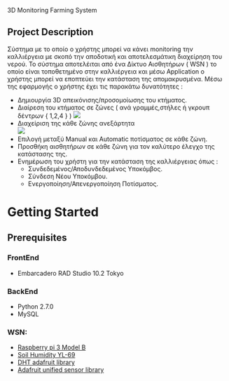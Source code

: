 3D Monitoring Farming System


## Project Description

Σύστημα με το οποίο ο χρήστης μπορεί να κάνει monitoring την καλλιέργεια με σκοπό την αποδοτική και αποτελεσμάτικη διαχείρηση του νερού. Το σύστημα αποτελέιται από ένα Δίκτυο Αισθητήρων ( WSN ) το οποίο είναι τοποθετημένο στην καλλιέργεια και μέσω Application ο χρήστης μπορεί να εποπτεύει την κατάσταση της απομακρυσμένα. 
Μέσω της εφαρμογής ο χρήστης έχει τις παρακάτω δυνατότητες :
  - Δημιουργία 3D απεικόνισης/προσομοίωσης του κτήματος.
  - Διαίρεση του κτήματος σε ζώνες ( ανά γραμμές,στήλες ή γκρουπ δέντρων { 1,2,4 } )
 ![](https://www.dropbox.com/s/1c88syx76hqf879/photo_1.png?dl=1)
  - Διαχείριση της κάθε ζώνης ανεξάρτητα  
  ![](https://www.dropbox.com/s/1c88syx76hqf879/photo_1.png?dl=1)
  - Επιλογή μεταξύ Manual και Automatic ποτίσματος σε κάθε ζώνη.
  - Προσθήκη αισθητήρων σε κάθε ζώνη για τον καλύτερο έλεγχο της κατάστασης της.
  - Ενημέρωση του χρήστη για την κατάσταση της καλλιέργειας όπως :
    - Συνδεδεμένος/Αποδυνδεδεμένος Υποκόμβος.
    - Σύνδεση Νέου Υποκόμβου.
    - Ενεργοποίηση/Απενεργοποίηση Ποτίσματος.
# Getting Started
## Prerequisites

### FrontEnd
 - Embarcadero RAD Studio 10.2 Tokyo

### BackEnd
 - Python 2.7.0
 - MySQL

### WSN:
  - [Raspberry pi 3 Model B]
  - [Soil Humidity YL-69]
  - [DHT adafruit library]
  - [Adafruit unified sensor library]


[Raspberry pi 3 Model B]: <https://www.raspberrypi.org/>
[Soil Humidity YL-69]: <https://grobotronics.com/soil-humidity-sensor.html>
[DHT adafruit library]: <https://github.com/adafruit/DHT-sensor-library>
[Adafruit unified sensor library]: <https://github.com/adafruit/Adafruit_Sensor>
